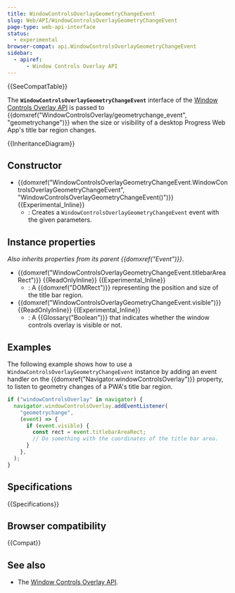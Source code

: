 ```yaml
---
title: WindowControlsOverlayGeometryChangeEvent
slug: Web/API/WindowControlsOverlayGeometryChangeEvent
page-type: web-api-interface
status:
  - experimental
browser-compat: api.WindowControlsOverlayGeometryChangeEvent
sidebar:
  - apiref:
      - Window Controls Overlay API
---
```


{{SeeCompatTable}}

The **`WindowControlsOverlayGeometryChangeEvent`** interface of the [Window Controls Overlay API](/en-US/docs/Web/API/Window_Controls_Overlay_API) is passed to {{domxref("WindowControlsOverlay/geometrychange_event", "geometrychange")}} when the size or visibility of a desktop Progress Web App's title bar region changes.

{{InheritanceDiagram}}

## Constructor

- {{domxref("WindowControlsOverlayGeometryChangeEvent.WindowControlsOverlayGeometryChangeEvent", "WindowControlsOverlayGeometryChangeEvent()")}} {{Experimental_Inline}}
  - : Creates a `WindowControlsOverlayGeometryChangeEvent` event with the given parameters.

## Instance properties

_Also inherits properties from its parent {{domxref("Event")}}_.

- {{domxref("WindowControlsOverlayGeometryChangeEvent.titlebarAreaRect")}} {{ReadOnlyInline}} {{Experimental_Inline}}
  - : A {{domxref("DOMRect")}} representing the position and size of the title bar region.
- {{domxref("WindowControlsOverlayGeometryChangeEvent.visible")}} {{ReadOnlyInline}} {{Experimental_Inline}}
  - : A {{Glossary("Boolean")}} that indicates whether the window controls overlay is visible or not.

## Examples

The following example shows how to use a `WindowControlsOverlayGeometryChangeEvent` instance by adding an
event handler on the {{domxref("Navigator.windowControlsOverlay")}} property, to listen to geometry changes of a PWA's title bar region.

```js
if ("windowControlsOverlay" in navigator) {
  navigator.windowControlsOverlay.addEventListener(
    "geometrychange",
    (event) => {
      if (event.visible) {
        const rect = event.titlebarAreaRect;
        // Do something with the coordinates of the title bar area.
      }
    },
  );
}
```

## Specifications

{{Specifications}}

## Browser compatibility

{{Compat}}

## See also

- The [Window Controls Overlay API](/en-US/docs/Web/API/Window_Controls_Overlay_API).
